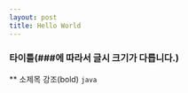 ```yaml
---
layout: post
title: Hello World
---
```



### 타이틀(###에 따라서 글시 크기가 다릅니다.)
** 소제목 강조(bold)
```java```
